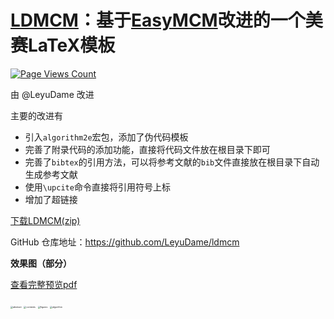 # [LDMCM](https://github.com/LeyuDame/ldmcm)：基于[EasyMCM](https://github.com/xjtu-blacksmith/easymcm/releases)改进的一个美赛LaTeX模板

[![Page Views Count](https://badges.toozhao.com/badges/01HKYXHT881CR7BWX1KSRZ5ZMK/blue.svg)](https://badges.toozhao.com/stats/01HKYXHT881CR7BWX1KSRZ5ZMK "Get your own page views count badge on badges.toozhao.com")

由 @LeyuDame 改进

主要的改进有

- 引入`algorithm2e`宏包，添加了伪代码模板
- 完善了附录代码的添加功能，直接将代码文件放在根目录下即可
- 完善了`bibtex`的引用方法，可以将参考文献的`bib`文件直接放在根目录下自动生成参考文献
- 使用`\upcite`命令直接将引用符号上标
- 增加了超链接

[<u>下载LDMCM(zip)</u>](https://codeload.github.com/LeyuDame/LDMCM/zip/refs/heads/main)

GitHub 仓库地址：<https://github.com/LeyuDame/ldmcm>

**效果图（部分）**

[查看完整预览pdf](https://github.com/LeyuDame/LDMCM/blob/main/main.pdf)

<img src="https://pauline.oss-cn-shenzhen.aliyuncs.com/img/202401071811392.webp" alt="abstract" style="zoom: 25%;" />

<img src="https://pauline.oss-cn-shenzhen.aliyuncs.com/img/202401071813739.webp" alt="contents" style="zoom:25%;" />

<img src="https://pauline.oss-cn-shenzhen.aliyuncs.com/img/202401071814128.webp" alt="figures" style="zoom:25%;" />

<img src="https://pauline.oss-cn-shenzhen.aliyuncs.com/img/202401071816265.webp" alt="algorithm" style="zoom: 25%;" />
